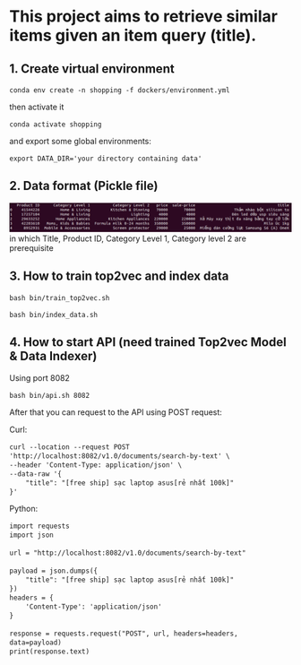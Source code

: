 # This project aims to retrieve similar items given an item query (title).

## 1. Create virtual environment
```
conda env create -n shopping -f dockers/environment.yml
```
then activate it
```
conda activate shopping
```
and export some global environments:
```
export DATA_DIR='your directory containing data'
```

## 2. Data format (Pickle file)
![img.png](img.png)
in which Title, Product ID, Category Level 1, Category level 2 are prerequisite

## 3. How to train top2vec and index data
```
bash bin/train_top2vec.sh
```

```
bash bin/index_data.sh
```

## 4. How to start API (need trained Top2vec Model & Data Indexer)
Using port 8082
```
bash bin/api.sh 8082
```
After that you can request to the API using POST request:

Curl:
```
curl --location --request POST 'http://localhost:8082/v1.0/documents/search-by-text' \
--header 'Content-Type: application/json' \
--data-raw '{
    "title": "[free ship] sạc laptop asus[rẻ nhất 100k]"
}'
```
Python:
```
import requests
import json

url = "http://localhost:8082/v1.0/documents/search-by-text"

payload = json.dumps({
    "title": "[free ship] sạc laptop asus[rẻ nhất 100k]"
})
headers = {
    'Content-Type': 'application/json'
}

response = requests.request("POST", url, headers=headers, data=payload)
print(response.text)
```
